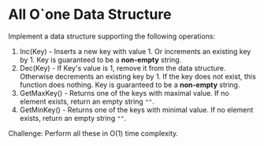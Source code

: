 # All O`one Data Structure

Implement a data structure supporting the following operations:

1. Inc(Key) - Inserts a new key with value 1. Or increments an existing key by 1. Key is guaranteed to be a **non-empty** string.
2. Dec(Key) - If Key's value is 1, remove it from the data structure. Otherwise decrements an existing key by 1. If the key does not exist, this function does nothing. Key is guaranteed to be a **non-empty** string.
3. GetMaxKey() - Returns one of the keys with maximal value. If no element exists, return an empty string `""`.
4. GetMinKey() - Returns one of the keys with minimal value. If no element exists, return an empty string `""`.

Challenge: Perform all these in O(1) time complexity.
